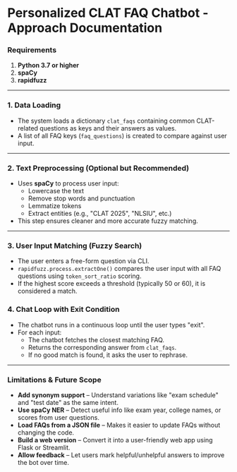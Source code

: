 # Personalized CLAT FAQ Chatbot - Approach Documentation

### **Requirements**
1. **Python 3.7 or higher**
2. **spaCy**
3. **rapidfuzz**

---------------------------------------------------------------------------------------------------------------------------------------


### **1. Data Loading**
- The system loads a dictionary `clat_faqs` containing common CLAT-related questions as keys and their answers as values.
- A list of all FAQ keys (`faq_questions`) is created to compare against user input.

---

### **2. Text Preprocessing (Optional but Recommended)**
- Uses **spaCy** to process user input:
  - Lowercase the text
  - Remove stop words and punctuation
  - Lemmatize tokens
  - Extract entities (e.g., "CLAT 2025", "NLSIU", etc.)
- This step ensures cleaner and more accurate fuzzy matching.

---

### **3. User Input Matching (Fuzzy Search)**
- The user enters a free-form question via CLI.
- `rapidfuzz.process.extractOne()` compares the user input with all FAQ questions using `token_sort_ratio` scoring.
- If the highest score exceeds a threshold (typically 50 or 60), it is considered a match.


### **4. Chat Loop with Exit Condition**
- The chatbot runs in a continuous loop until the user types "exit".
- For each input:
  - The chatbot fetches the closest matching FAQ.
  - Returns the corresponding answer from `clat_faqs`.
  - If no good match is found, it asks the user to rephrase.



---------------------------------------------------------------------------------------------------------------------------------------

### **Limitations & Future Scope**
- **Add synonym support** – Understand variations like "exam schedule" and "test date" as the same intent.
- **Use spaCy NER** – Detect useful info like exam year, college names, or scores from user questions.
- **Load FAQs from a JSON file** – Makes it easier to update FAQs without changing the code.
- **Build a web version** – Convert it into a user-friendly web app using Flask or Streamlit.
- **Allow feedback** – Let users mark helpful/unhelpful answers to improve the bot over time.

